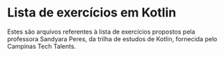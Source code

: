 # Lista de exercícios em Kotlin


Estes são arquivos referentes à lista de exercícios propostos pela professora Sandyara Peres, da trilha de estudos de Kotlin, fornecida pelo Campinas Tech Talents.